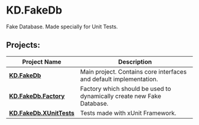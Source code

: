 # KD.FakeDb

Fake Database. Made specially for Unit Tests.

Projects:
---

Project Name | Description
-------------|-------------
**[KD.FakeDb](KD.FakeDb)** | Main project. Contains core interfaces and default implementation.
**[KD.FakeDb.Factory](KD.FakeDb.Factory)** | Factory which should be used to dynamically create new Fake Database.
**[KD.FakeDb.XUnitTests](KD.FakeDb.XUnitTests)** | Tests made with xUnit Framework.
